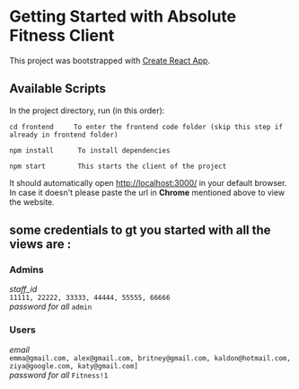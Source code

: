 # Getting Started with Absolute Fitness Client

This project was bootstrapped with [Create React App](https://github.com/facebook/create-react-app).

## Available Scripts

In the project directory, run (in this order):

```
cd frontend     To enter the frontend code folder (skip this step if already in frontend folder)
```

```
npm install      To install dependencies
```


```
npm start        This starts the client of the project
```

It should automatically open [http://localhost:3000/](http://localhost:3000) in your default browser.\
In case it doesn't please paste the url in __Chrome__ mentioned above to view the website.


## some credentials to gt you started with all the views are :

### Admins
*staff_id*            
`11111, 22222, 33333, 44444, 55555, 66666`\
*password for all*    `admin`

### Users
*email*               
`emma@gmail.com, alex@gmail.com, britney@gmail.com, kaldon@hotmail.com, ziya@google.com, katy@gmail.com]`\
*password for all*    `Fitness!1`